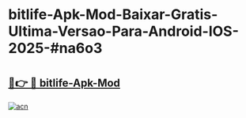 # bitlife-Apk-Mod-Baixar-Gratis-Ultima-Versao-Para-Android-IOS-2025-#na6o3

# <h2><a href="https://ainizakaria.my?title=bitlife-Apk-Mod&ref=24M">🔗👉 🔴 bitlife-Apk-Mod</a></h2>

[![acn](https://github.com/user-attachments/assets/0f9c940e-d8b0-45ae-aac7-cd30a18b3e1c)](https://ainizakaria.my?title=bitlife-Apk-Mod&ref=24M)

